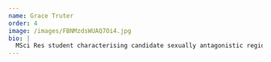 ```yaml
---
name: Grace Truter
order: 4
image: /images/FBNMzdsWUAQ7Oi4.jpg
bio: |
  MSci Res student characterising candidate sexually antagonistic regions of the *Drosophila melanogaster* genome.
---
```


